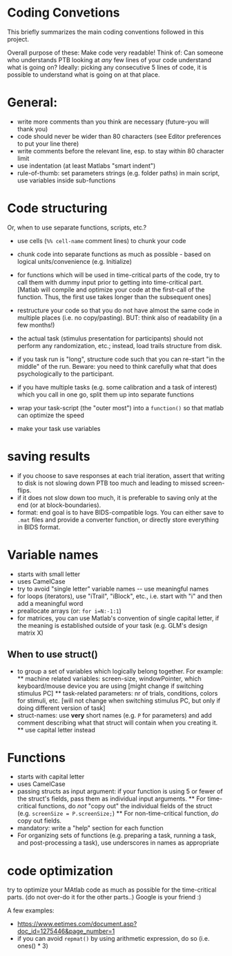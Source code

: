 # Coding Convetions

This briefly summarizes the main coding conventions followed in this project.


Overall purpose of these: Make code very readable!
Think of: Can someone who understands PTB looking at *any* few lines of your code understand what is going on?
Ideally: picking any consecutive 5 lines of code, it is possible to understand what is going on at that place.

# General:
* write more comments than you think are necessary (future-you will thank you)
* code should never be wider than 80 characters (see Editor preferences to put your line there)
* write comments before the relevant line, esp. to stay within 80 character limit
* use indentation (at least Matlabs "smart indent")
* rule-of-thumb: set parameters strings (e.g. folder paths) in main script, use variables inside sub-functions

# Code structuring
Or, when to use separate functions, scripts, etc.?

* use cells (`%% cell-name` comment lines) to chunk your code
* chunk code into separate functions as much as possible - based on logical units/convenience (e.g. Initialize)
* for functions which will be used in time-critical parts of the code, try to call them with dummy input prior to getting into time-critical part. [Matlab will compile and optimize your code at the first-call of the function. Thus, the first use takes longer than the subsequent ones]
* restructure your code so that you do not have almost the same code in multiple places (i.e. no copy/pasting). BUT: think also of readability (in a few months!)

* the actual task (stimulus presentation for participants) should not perform any randomization, etc.; instead, load trails structure from disk.
* if you task run is "long", structure code such that you can re-start "in the middle" of the run. Beware: you need to think carefully what that does psychologically to the participant.
* if you have multiple tasks (e.g. some calibration and a task of interest) which you call in one go, split them up into separate functions
* wrap your task-script (the "outer most") into a `function()` so that matlab can optimize the speed
* make your task use variables

# saving results
* if you choose to save responses at each trial iteration, assert that writing to disk is not slowing down PTB too much and leading to missed screen-flips.
* if it does not slow down too much, it is preferable to saving only at the end (or at block-boundaries).
* format: end goal is to have BIDS-compatible logs. You can either save to `.mat` files and provide a converter function, or directly store everything in BIDS format.


# Variable names
* starts with small letter
* uses CamelCase
* try to avoid "single letter" variable names -- use meaningful names
* for loops (iterators), use "iTrail", "iBlock", etc., i.e. start with "i" and then add a meaningful word
* preallocate arrays (or: `for i=N:-1:1`)
* for matrices, you can use Matlab's convention of single capital letter, if the meaning is established outside of your task (e.g. GLM's design matrix X)

## When to use struct()
* to group a set of variables which logically belong together. For example:
** machine related variables: screen-size, windowPointer, which keyboard/mouse device you are using [might change if switching stimulus PC]
** task-related parameters: nr of trials, conditions, colors for stimuli, etc. [will not change when switching stimulus PC, but only if doing different version of task]
* struct-names: use **very** short names (e.g. `P` for parameters) and add comment describing what that struct will contain when you creating it.
** use capital letter instead

# Functions
* starts with capital letter
* uses CamelCase
* passing structs as input argument: if your function is using 5 or fewer of the struct's fields, pass them as individual input arguments.
** For time-critical functions, do *not* "copy out" the individual fields of the struct (e.g. `screenSize = P.screenSize;`)
** For non-time-critical function, *do* copy out fields.
* mandatory: write a "help" section for each function
* For organizing sets of functions (e.g. preparing a task, running a task, and post-processing a task), use underscores in names as appropriate

# code optimization
try to optimize your MAtlab code as much as possible for the time-critical parts. (do not over-do it for the other parts..)
Google is your friend :)

A few examples:
* https://www.eetimes.com/document.asp?doc_id=1275446&page_number=1
* if you can avoid `repmat()` by using arithmetic expression, do so (i.e. ones() * 3)
